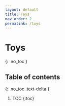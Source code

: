 ```yaml
---
layout: default
title: Toys
nav_order: 2
permalink: /toys
---
```

# Toys
{: .no_toc }

## Table of contents
{: .no_toc .text-delta }

1. TOC
{:toc}
